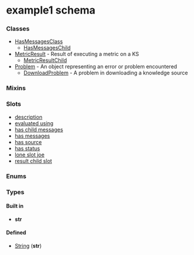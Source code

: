
# example1 schema





### Classes

 * [HasMessagesClass](HasMessagesClass.md)
     * [HasMessagesChild](HasMessagesChild.md)
 * [MetricResult](MetricResult.md) - Result of executing a metric on a KS
     * [MetricResultChild](MetricResultChild.md)
 * [Problem](Problem.md) - An object representing an error or problem encountered
     * [DownloadProblem](DownloadProblem.md) - A problem in downloading a knowledge source

### Mixins


### Slots

 * [description](description.md)
 * [evaluated using](evaluated_using.md)
 * [has child messages](has_child_messages.md)
 * [has messages](has_messages.md)
 * [has source](has_source.md)
 * [has status](has_status.md)
 * [lone slot joe](lone_slot_joe.md)
 * [result child slot](result_child_slot.md)

### Enums


### Types


#### Built in

 * **str**

#### Defined

 * [String](types/String.md)  (**str**) 
